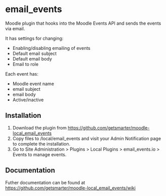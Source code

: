 # email_events

Moodle plugin that hooks into the Moodle Events API and sends the events via email.

It has settings for changing:

* Enabling/disabling emailing of events
* Default email subject
* Default email body
* Email to role

Each event has:

* Moodle event name
* email subject
* email body
* Active/inactive


## Installation

1. Download the plugin from https://github.com/getsmarter/moodle-local_email_events
2. Copy files to /local/email_events and visit your Admin Notification page to complete the installation.
3. Go to Site Administration > Plugins > Local Plugins > email_events.io > Events to manage events.

## Documentation

Futher documentation can be found at https://github.com/getsmarter/moodle-local_email_events/wiki
